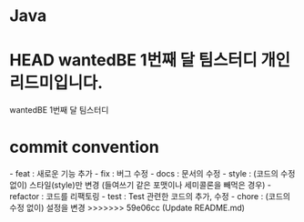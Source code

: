 # Java
HEAD
wantedBE 1번째 달 팀스터디 개인 리드미입니다. 
=======
wantedBE 1번째 달 팀스터디 

<H1>commit convention</H1>
- feat : 새로운 기능 추가
- fix : 버그 수정
- docs : 문서의 수정
- style : (코드의 수정 없이) 스타일(style)만 변경 (들여쓰기 같은 포맷이나 세미콜론을 빼먹은 경우)
- refactor : 코드를 리팩토링
- test : Test 관련한 코드의 추가, 수정
- chore : (코드의 수정 없이) 설정을 변경
>>>>>>> 59e06cc (Update README.md)
